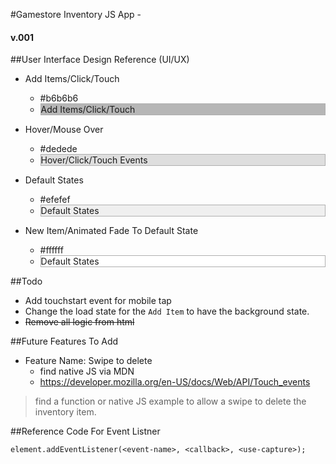 #Gamestore Inventory JS App -
#### v.001

##User Interface Design Reference (UI/UX)
* Add Items/Click/Touch
	* #b6b6b6
	*  <div style='border:solid 1px #afafaf; background-color:#b6b6b6'>Add Items/Click/Touch</div>

* Hover/Mouse Over
	* #dedede
	* <div style='border:solid 1px #afafaf;  background-color:#dedede'>Hover/Click/Touch Events</div>

* Default States
	* #efefef
	*  <div style='border:solid 1px #afafaf; background-color:#efefef'>Default States</div>

* New Item/Animated Fade To Default State
	* #ffffff
	*  <div style='border:solid 1px #afafaf; background-color:#ffffff'>Default States</div>


##Todo
* Add touchstart event for mobile tap
* Change the load state for the `Add Item` to have the background state.
* <s>Remove all logic from html</s>




##Future Features To Add
* Feature Name: Swipe to delete
	* find native JS via MDN
	* <https://developer.mozilla.org/en-US/docs/Web/API/Touch_events>

> find a function or native JS example
> to allow a swipe to delete the inventory item.



##Reference Code For Event Listner
```
element.addEventListener(<event-name>, <callback>, <use-capture>);
```

